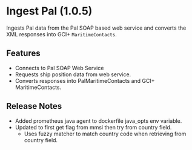 # Ingest Pal (1.0.5)

Ingests Pal data from the Pal SOAP based web service and converts the XML responses into GCI+ `MaritimeContacts`.

## Features

- Connects to Pal SOAP Web Service
- Requests ship position data from web service.
- Converts responses into PalMaritimeContacts and GCI+ MaritimeContacts.
    
## Release Notes

- Added prometheus java agent to dockerfile java_opts env variable.
- Updated to first get flag from mmsi then try from country field.
    - Uses fuzzy matcher to match country code when retrieving from country field.
